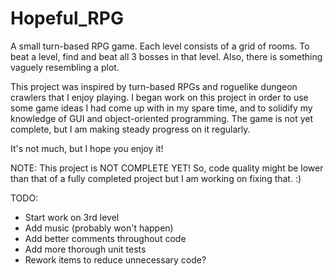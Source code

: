 # Hopeful_RPG
A small turn-based RPG game.
Each level consists of a grid of rooms. To beat a level, find and beat all 3 bosses in that level.
Also, there is something vaguely resembling a plot.

This project was inspired by turn-based RPGs and roguelike dungeon crawlers that I enjoy playing. 
I began work on this project in order to use some game ideas I had come up with in my spare time, and to solidify my knowledge of GUI and object-oriented programming.
The game is not yet complete, but I am making steady progress on it regularly.

It's not much, but I hope you enjoy it!

NOTE: This project is NOT COMPLETE YET! So, code quality might be lower than that of a fully completed project but I am working on fixing that. :)

TODO:
- Start work on 3rd level
- Add music (probably won't happen)
- Add better comments throughout code
- Add more thorough unit tests
- Rework items to reduce unnecessary code?

